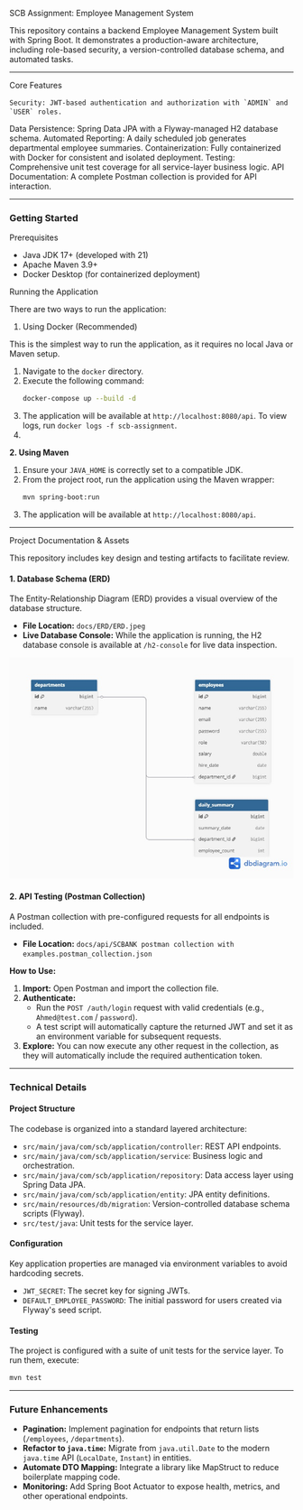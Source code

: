 
 SCB Assignment: Employee Management System

This repository contains a backend Employee Management System built with Spring Boot. It demonstrates a production-aware architecture, including role-based security, a version-controlled database schema, and automated tasks.

---
 Core Features

    Security: JWT-based authentication and authorization with `ADMIN` and `USER` roles.
   Data Persistence: Spring Data JPA with a Flyway-managed H2 database schema.
   Automated Reporting: A daily scheduled job generates departmental employee summaries.
   Containerization: Fully containerized with Docker for consistent and isolated deployment.
   Testing: Comprehensive unit test coverage for all service-layer business logic.
   API Documentation: A complete Postman collection is provided for API interaction.

---

### Getting Started

 Prerequisites

*   Java JDK 17+ (developed with 21)
*   Apache Maven 3.9+
*   Docker Desktop (for containerized deployment)

 Running the Application

There are two ways to run the application:

1. Using Docker (Recommended)

This is the simplest way to run the application, as it requires no local Java or Maven setup.

1.  Navigate to the `docker` directory.
2.  Execute the following command:
    ```bash
    docker-compose up --build -d
    ```
3.  The application will be available at `http://localhost:8080/api`. To view logs, run `docker logs -f scb-assignment`.
4.  
**2. Using Maven**

1.  Ensure your `JAVA_HOME` is correctly set to a compatible JDK.
2.  From the project root, run the application using the Maven wrapper:
    ```bash
    mvn spring-boot:run
    ```
3.  The application will be available at `http://localhost:8080/api`.

---

Project Documentation & Assets

This repository includes key design and testing artifacts to facilitate review.

#### 1. Database Schema (ERD)

The Entity-Relationship Diagram (ERD) provides a visual overview of the database structure.

*   **File Location:** `docs/ERD/ERD.jpeg`
*   **Live Database Console:** While the application is running, the H2 database console is available at `/h2-console` for live data inspection.

![ERD Diagram](docs/ERD/ERD.jpeg)

#### 2. API Testing (Postman Collection)

A Postman collection with pre-configured requests for all endpoints is included.

*   **File Location:** `docs/api/SCBANK postman collection with examples.postman_collection.json`

**How to Use:**

1.  **Import:** Open Postman and import the collection file.
2.  **Authenticate:**
    *   Run the `POST /auth/login` request with valid credentials (e.g., `Ahmed@test.com` / `password`).
    *   A test script will automatically capture the returned JWT and set it as an environment variable for subsequent requests.
3.  **Explore:** You can now execute any other request in the collection, as they will automatically include the required authentication token.

---

### Technical Details

#### Project Structure

The codebase is organized into a standard layered architecture:

*   `src/main/java/com/scb/application/controller`: REST API endpoints.
*   `src/main/java/com/scb/application/service`: Business logic and orchestration.
*   `src/main/java/com/scb/application/repository`: Data access layer using Spring Data JPA.
*   `src/main/java/com/scb/application/entity`: JPA entity definitions.
*   `src/main/resources/db/migration`: Version-controlled database schema scripts (Flyway).
*   `src/test/java`: Unit tests for the service layer.

#### Configuration

Key application properties are managed via environment variables to avoid hardcoding secrets.

*   `JWT_SECRET`: The secret key for signing JWTs.
*   `DEFAULT_EMPLOYEE_PASSWORD`: The initial password for users created via Flyway's seed script.

#### Testing

The project is configured with a suite of unit tests for the service layer. To run them, execute:

```bash
mvn test
```

---

### Future Enhancements

*   **Pagination:** Implement pagination for endpoints that return lists (`/employees`, `/departments`).
*   **Refactor to `java.time`:** Migrate from `java.util.Date` to the modern `java.time` API (`LocalDate`, `Instant`) in entities.
*   **Automate DTO Mapping:** Integrate a library like MapStruct to reduce boilerplate mapping code.
*   **Monitoring:** Add Spring Boot Actuator to expose health, metrics, and other operational endpoints.
```
